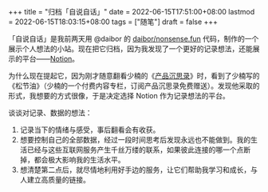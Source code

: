 +++
title = "归档「自说自话」"
date = 2022-06-15T17:51:00+08:00
lastmod = 2022-06-15T18:03:15+08:00
tags = ["随笔"]
draft = false
+++

「自说自话」是我前两天用 @daibor 的 [daibor/nonsense.fun](https://github.com/daibor/nonsense.fun) 代码，制作的一个展示个人想法的小站。现在把它归档，因为我发现了一个更好的记录想法，还能展示的平台——[Notion](https://www.notion.so/)。

为什么现在提起它，因为刚才随意翻看少楠的《[产品沉思录](https://pmthinking.notion.site/pmthinking/ProductThinking-a601a12335044f349a22caf57f274c27)》时，看到了少楠写的《松节油》（少楠的一个付费内容专栏，订阅产品沉思录免费赠送）。发现他采取的形式，我想要的方式很像，于是决定选择 Notion 作为记录想法的平台。

谈谈对记录、数据的想法：

1.  记录当下的情绪与感受，事后翻看会有收获。
2.  想要控制自己的全部数据，经过一段时间思考后发现永远也不能做到。我的生活已经与这些互联网服务产生千丝万缕的联系，如果彼此连接的哪一个点断掉，都会极大影响我的生活水平。
3.  想清楚第二点后，就尽情地利用好手边的服务，让它们帮助我学习和成长，与人建立高质量的链接。